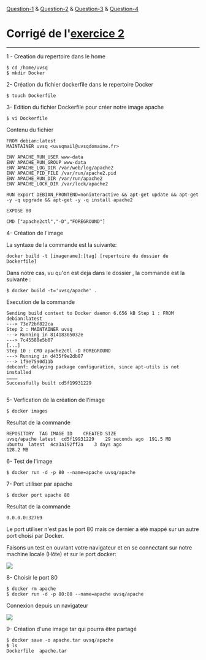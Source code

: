 [Question-1](https://github.com/clem9669/DockerOrNot/tree/master/Question-1/question-1.md) &
[Question-2](https://github.com/clem9669/DockerOrNot/tree/master/Question-2/question-2.md) &
[Question-3](https://github.com/clem9669/DockerOrNot/tree/master/Question-3/question-3.md) &
[Question-4](https://github.com/clem9669/DockerOrNot/tree/master/Question-4/question-4.md)

# Corrigé de l'[exercice 2](https://github.com/clem9669/DockerOrNot/blob/master/Question-2/Question-2.md)
---
1 - Creation du repertoire dans le home

```
$ cd /home/uvsq
$ mkdir Docker

```

2- Création du fichier dockerfile dans le repertoire Docker

```
$ touch Dockerfile

```

3- Edition du fichier Dockerfile pour créer notre image apache

```
$ vi Dockerfile

```
Contenu du fichier

```
FROM debian:latest
MAINTAINER uvsq <uvsqmail@uvsqdomaine.fr>

ENV APACHE_RUN_USER www-data
ENV APACHE_RUN_GROUP www-data
ENV APACHE_LOG_DIR /var/web/log/apache2
ENV APACHE_PID_FILE /var/run/apache2.pid
ENV APACHE_RUN_DIR /var/run/apache2
ENV APACHE_LOCK_DIR /var/lock/apache2

RUN export DEBIAN_FRONTEND=noninteractive && apt-get update && apt-get -y -q upgrade && apt-get -y -q install apache2

EXPOSE 80

CMD ["apache2ctl","-D","FOREGROUND"]

```

4- Création de l'image

La syntaxe de la commande est la suivante:
```
docker build -t [imagename]:[tag] [repertoire du dossier de Dockerfile]
```
Dans notre cas, vu qu'on est deja dans le dossier , la commande est la suivante :
```
$ docker build -t='uvsq/apache' .

```

Execution de la commande

```
Sending build context to Docker daemon 6.656 kB Step 1 : FROM debian:latest
---> 73e72bf822ca
Step 2 : MAINTAINER uvsq
---> Running in 81418305032e
---> 7c45588e5b07
[...]
Step 10 : CMD apache2ctl -D FOREGROUND
---> Running in d435f9e2db87
---> 1f9e7590d11b
debconf: delaying package configuration, since apt-utils is not installed
…………
Successfully built cd5f19931229


```

5- Verfication de la création de l'image

```
$ docker images

```
Resultat de la commande

```
REPOSITORY	TAG	IMAGE ID	CREATED SIZE
uvsq/apache	latest	cd5f19931229	29 seconds ago	191.5 MB
ubuntu	latest	4ca3a192ff2a	3 days ago
128.2 MB

```

6- Test de l'image

```
$ docker run -d -p 80 --name=apache uvsq/apache

```
7- Port utiliser par apache

```
$ docker port apache 80
```

Resultat de la commande
```
0.0.0.0:32769
```
Le port utiliser n'est pas le port 80 mais ce dernier a été mappé sur un autre port choisi par Docker.

Faisons un test en ouvrant votre navigateur et en se connectant sur notre machine locale (Hôte) et sur le port docker:

![](https://drive.google.com/open?id=11avwTmlmyMuIIIDPPkl0q09trPGIFq7l)

8- Choisir le port 80

```
$ docker rm apache
$ docker run -d -p 80:80 --name=apache uvsq/apache
```

Connexion depuis un navigateur

![](https://drive.google.com/open?id=14JpMCsU5ooIP9L6F82LzLHkKMOnXr3kb)

9- Création d'une image tar qui pourra être partagé

```
$ docker save -o apache.tar uvsq/apache
$ ls
Dockerfile  apache.tar

```

